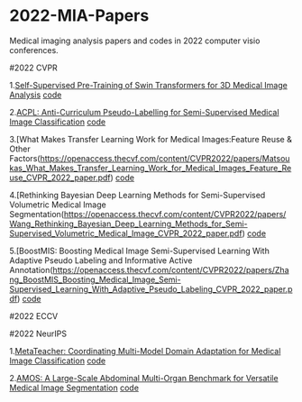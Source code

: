 # 2022-MIA-Papers
Medical imaging analysis papers and codes in 2022 computer visio conferences.


#2022 CVPR

1.[Self-Supervised Pre-Training of Swin Transformers for 3D Medical Image Analysis](https://arxiv.org/pdf/2111.14791.pdf)
[code](https://monai.io/research/swin-unetr)

2.[ACPL: Anti-Curriculum Pseudo-Labelling for Semi-Supervised Medical Image Classification](https://openaccess.thecvf.com/content/CVPR2022/papers/Liu_ACPL_Anti-Curriculum_Pseudo-Labelling_for_Semi-Supervised_Medical_Image_Classification_CVPR_2022_paper.pdf)
[code](https://github.com/FBLADL/ACPL)

3.[What Makes Transfer Learning Work for Medical Images:Feature Reuse & Other Factors(https://openaccess.thecvf.com/content/CVPR2022/papers/Matsoukas_What_Makes_Transfer_Learning_Work_for_Medical_Images_Feature_Reuse_CVPR_2022_paper.pdf)
[code](https://github.com/ChrisMats/feature-reuse)

4.[Rethinking Bayesian Deep Learning Methods for Semi-Supervised Volumetric Medical Image Segmentation(https://openaccess.thecvf.com/content/CVPR2022/papers/Wang_Rethinking_Bayesian_Deep_Learning_Methods_for_Semi-Supervised_Volumetric_Medical_Image_CVPR_2022_paper.pdf)
[code](https://github.com/JianfWang/GBDL)

5.[BoostMIS: Boosting Medical Image Semi-Supervised Learning With Adaptive Pseudo Labeling and Informative Active Annotation(https://openaccess.thecvf.com/content/CVPR2022/papers/Zhang_BoostMIS_Boosting_Medical_Image_Semi-Supervised_Learning_With_Adaptive_Pseudo_Labeling_CVPR_2022_paper.pdf)
[code](https://github.com/wannature/BoostMIS)

#2022 ECCV

#2022 NeurIPS

1.[MetaTeacher: Coordinating Multi-Model Domain Adaptation for Medical Image Classification](https://neurips.cc/virtual/2022/poster/54461)
[code](https://github.com/wongzbb/metateacher)

2.[AMOS: A Large-Scale Abdominal Multi-Organ Benchmark for Versatile Medical Image Segmentation](https://neurips.cc/virtual/2022/poster/55771)
[code](https://github.com/JiYuanFeng/AMOS)
